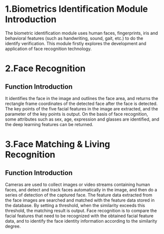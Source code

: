 # 1.Biometrics Identification Module Introduction

  The biometric identification module uses human faces, fingerprints, iris and behavioral features (such as handwriting, sound, gait, etc.) to  do the identify verification. This module firstly explores the development and application of face recognition technology.

# 2.Face Recognition 

## Function Introduction

  It identifies the face in the image and outlines the face area, and returns the rectangle frame coordinates of the detected face after the face is detected. The key points of the five facial features in the image are extracted, and the parameter of the key points is output. On the basis of face recognition, some attributes such as sex, age, expression and glasses are identified, and the deep learning features can be returned.

# 3.Face Matching & Living Recognition

## Function Introduction

  Cameras are used to collect images or video streams containing human faces, and detect and track faces automatically in the image, and then do a series of detection of the captured face. The feature data extracted from the face images are searched and matched with the feature data stored in the database. By setting a threshold, when the similarity exceeds this threshold, the matching result is output. Face recognition is to compare the facial features that need to be recognized with the obtained facial feature data, and to identify the face identity information according to the similarity degree.
